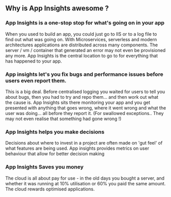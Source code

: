 ## Why is App Insights awesome ? 

### App Insights is a one-stop stop for what's going on in your app
When you used to build an app, you could just go to IIS or to a log file to find out what was going on. With Microservices, serverless and modern architectures applications are distributed across many components. The server / vm / container that generated an error may not even be provisioned any more. App Insights is the central location to go to for everything that has happened to your app.

### App insights let's you fix bugs and performance issues before users even report them.
This is a big deal. Before centralised logging you waited for users to tell you about bugs, then you had to try and repo them… and then work out what the cause is. App Insights sits there monitoring your app and you get presented with anything that goes wrong, where it went wrong and what the user was doing… all before they report it. (For swallowed exceptions.. They may not even realise that something had gone wrong !)

### App Insights helps you make decisions 
Decisions about where to invest in a project are often made on 'gut feel' of what features are being used. App insights provides metrics on user behaviour that allow for better decision making

### App Insights Saves you money
The cloud is all about pay for use - in the old days you bought a server, and whether it was running at 10% utilisation or 60% you paid the same amount. The cloud rewards optimised applications.
